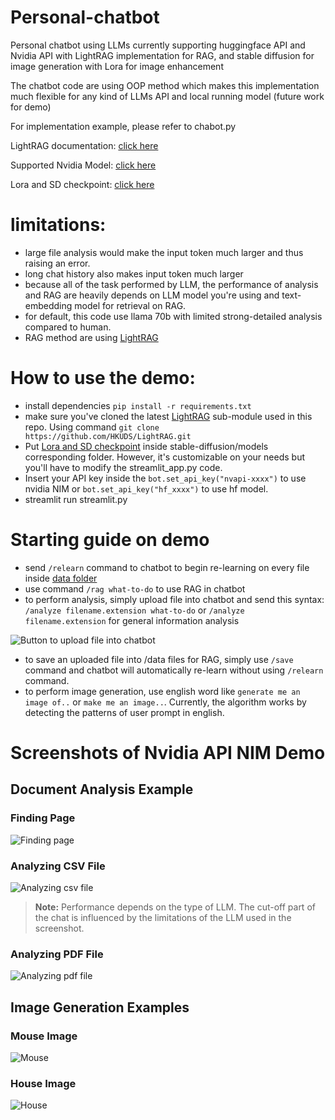 # Personal-chatbot
Personal chatbot using LLMs currently supporting huggingface API and Nvidia API with LightRAG implementation for RAG, and stable diffusion for image generation with Lora for image enhancement 

The chatbot code are using OOP method which makes this implementation much flexible for any kind of LLMs API and local running model (future work for demo)

For implementation example, please refer to chabot.py 

LightRAG documentation: [click here](https://github.com/HKUDS/LightRAG)

Supported Nvidia Model: [click here](https://build.nvidia.com/nim)

Lora and SD checkpoint: [click here](https://drive.google.com/drive/folders/1_AOVmKPLZCHogUpo9m6IPJMpWMvON7O0?usp=sharing)

# limitations:
- large file analysis would make the input token much larger and thus raising an error.
- long chat history also makes input token much larger
- because all of the task performed by LLM, the performance of analysis and RAG are heavily depends on LLM model you're using and text-embedding model for retrieval on RAG.
- for default, this code use llama 70b with limited strong-detailed analysis compared to human.
- RAG method are using [LightRAG](https://github.com/HKUDS/LightRAG)

# How to use the demo:
- install dependencies `pip install -r requirements.txt`
- make sure you've cloned the latest [LightRAG](https://github.com/HKUDS/LightRAG) sub-module used in this repo. Using command `git clone https://github.com/HKUDS/LightRAG.git`
- Put [Lora and SD checkpoint](https://drive.google.com/drive/folders/1_AOVmKPLZCHogUpo9m6IPJMpWMvON7O0?usp=sharing) inside stable-diffusion/models corresponding folder. However, it's customizable on your needs but you'll have to modify the streamlit_app.py code.
- Insert your API key inside the `bot.set_api_key("nvapi-xxxx")` to use nvidia NIM or `bot.set_api_key("hf_xxxx")` to use hf model.
- streamlit run streamlit.py

# Starting guide on demo
- send `/relearn` command to chatbot to begin re-learning on every file inside [data folder](https://github.com/MRX760/Personal-chatbot/tree/main/data)
- use command `/rag what-to-do` to use RAG in chatbot
- to perform analysis, simply upload file into chatbot and send this syntax: `/analyze filename.extension what-to-do` or `/analyze filename.extension` for general information analysis

![Button to upload file into chatbot](https://github.com/MRX760/Personal-chatbot/blob/main/documentation/1.png)

- to save an uploaded file into /data files for RAG, simply use `/save` command and chatbot will automatically re-learn without using `/relearn` command. 
- to perform image generation, use english word like `generate me an image of..` or `make me an image..`. Currently, the algorithm works by detecting the patterns of user prompt in english.

# Screenshots of Nvidia API NIM Demo

## Document Analysis Example

### Finding Page
![Finding page](https://github.com/MRX760/Personal-chatbot/blob/main/documentation/2.png)
<!-- *This screenshot shows the initial page finding process.* -->

### Analyzing CSV File
![Analyzing csv file](https://github.com/MRX760/Personal-chatbot/blob/main/documentation/3.png)
> **Note:** Performance depends on the type of LLM. The cut-off part of the chat is influenced by the limitations of the LLM used in the screenshot.

### Analyzing PDF File
![Analyzing pdf file](https://github.com/MRX760/Personal-chatbot/blob/main/documentation/4.png)
<!-- *This screenshot illustrates the process of analyzing a PDF file.* -->

## Image Generation Examples

### Mouse Image
![Mouse](https://github.com/MRX760/Personal-chatbot/blob/main/documentation/1.jpg)
<!-- *Generated image of a mouse.* -->

### House Image
![House](https://github.com/MRX760/Personal-chatbot/blob/main/documentation/2.jpg)
<!-- *Generated image of a house.* -->

